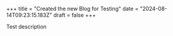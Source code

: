 +++
title = "Created the new Blog for Testing"
date = "2024-08-14T09:23:15.183Z"
draft = false
+++

  Test description
        
